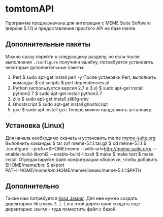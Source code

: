 # tomtomAPI
Программа предназначена для интеграции с MEME Suite Software (версия 5.1.1) и предоставления простого API на базе meme.
## Дополнительные пакеты
Можно сразу перейти к следующему разделу, но если после выполнения `./configure` получили ошибку, потребуется установить некоторые дополнительные пакеты: 
1) Perl
    $ sudo apt-get install perl -y
После установки Perl, выполнить команды:
    $ cd scripts
    $ perl dependencies.pl
2) Python (используется версия 2.7 и 3.x)
    $ sudo apt-get install python2.7
    $ sudo apt-get install python3.7
3) zlib
    $ sudo apt-get install zlib1g-dev
4) Ghostscript
    $ sudo apt-get install ghostscript
5) gcc
    $ sudo apt install gcc
Теперь можно продолжить установку.
## Установка (Linux)
Для начала необходимо скачать и установить meme [meme-suite.org](http://meme-suite.org/doc/download.html)
Выполнить команды:
    $ tar zxf meme-5.1.1.tar.gz
    $ cd meme-5.1.1
    $ ./configure --prefix=$HOME/meme --with-url=http://meme-suite.org/ --enable-build-libxml2 --enable-build-libxslt
    $ make
    $ make test
    $ make install
Отредактируйте файл конфигурации оболочки, чтобы добавить $HOME/meme/bin:
    $ export PATH=$HOME/meme/bin:$HOME/meme/libexec/meme-5.1.1:$PATH
## Дополнительно
Также нам потребуется [база Jaspar](http://jaspar2020.genereg.net/download/CORE/JASPAR2020_CORE_non-redundant_pfms_meme.txt). Для нее нужно создать директорию `db` в `meme-5.1.1` и в этой директории создать еще директорию `JASPAR` - туда поместить файл с базой. 